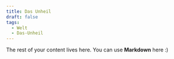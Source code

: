 ```yaml
---
title: Das Unheil
draft: false
tags:
  - Welt
  - Das-Unheil
---
```

 
The rest of your content lives here. You can use **Markdown** here :)